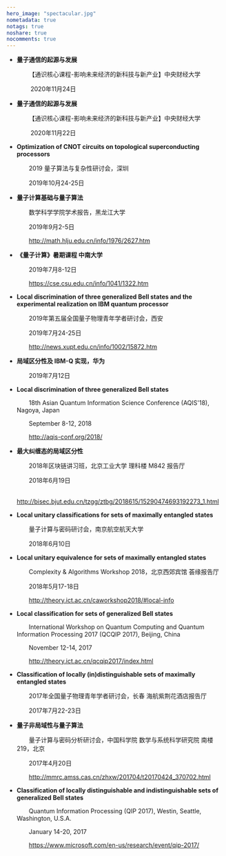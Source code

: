 ```yaml
---
hero_image: "spectacular.jpg"
nometadata: true
notags: true
noshare: true
nocomments: true
---
```


- **量子通信的起源与发展**

  &emsp;&emsp;【通识核心课程-影响未来经济的新科技与新产业】中央财经大学 

  &emsp;&emsp; 2020年11月24日

- **量子通信的起源与发展**

  &emsp;&emsp;【通识核心课程-影响未来经济的新科技与新产业】中央财经大学 

  &emsp;&emsp; 2020年11月22日

- **Optimization of CNOT circuits on topological superconducting processors**

  &emsp;&emsp;2019 量子算法与复杂性研讨会，深圳

  &emsp;&emsp;2019年10月24-25日

- **量子计算基础与量子算法**

  &emsp;&emsp;数学科学学院学术报告，黑龙江大学

  &emsp;&emsp;2019年9月2-5日

  &emsp;&emsp;http://math.hlju.edu.cn/info/1976/2627.htm

- **《量子计算》暑期课程 中南大学**

  &emsp;&emsp;2019年7月8-12日

  &emsp;&emsp;https://cse.csu.edu.cn/info/1041/1322.htm

- **Local discrimination of three generalized Bell states and the experimental realization on IBM quantum processor**

  &emsp;&emsp;2019年第五届全国量子物理青年学者研讨会，西安

  &emsp;&emsp;2019年7月24-25日

  &emsp;&emsp;http://news.xupt.edu.cn/info/1002/15872.htm

- **局域区分性及 IBM-Q 实现，华为**

  &emsp;&emsp;2019年7月12日

- **Local discrimination of three generalized Bell states**

  &emsp;&emsp;18th Asian Quantum Information Science Conference (AQIS'18), Nagoya, Japan

  &emsp;&emsp;September 8-12, 2018

  &emsp;&emsp;http://aqis-conf.org/2018/

- **最大纠缠态的局域区分性**

  &emsp;&emsp;2018年区块链讲习班，北京工业大学 理科楼 M842 报告厅

  &emsp;&emsp;2018年6月19日

  &emsp;&emsp;http://bisec.bjut.edu.cn/tzgg/ztbg/2018615/15290474693192273_1.html

- **Local unitary classifications for sets of maximally entangled states**

  &emsp;&emsp;量子计算与密码研讨会，南京航空航天大学

  &emsp;&emsp;2018年6月10日

- **Local unitary equivalence for sets of maximally entangled states**

  &emsp;&emsp;Complexity & Algorithms Workshop 2018，北京西郊宾馆 荟缘报告厅

  &emsp;&emsp;2018年5月17-18日

  &emsp;&emsp;http://theory.ict.ac.cn/caworkshop2018/#local-info

- **Local classification for sets of generalized Bell states**

  &emsp;&emsp;International Workshop on Quantum Computing and Quantum Information Processing 2017 (QCQIP 2017), Beijing, China

  &emsp;&emsp;November 12-14, 2017

  &emsp;&emsp;http://theory.ict.ac.cn/qcqip2017/index.html

- **Classification of locally (in)distinguishable sets of maximally entangled states**

  &emsp;&emsp;2017年全国量子物理青年学者研讨会，长春 海航紫荆花酒店报告厅

  &emsp;&emsp;2017年7月22-23日

- **量子非局域性与量子算法**

  &emsp;&emsp;量子计算与密码分析研讨会，中国科学院 数学与系统科学研究院 南楼219，北京

  &emsp;&emsp;2017年4月20日

  &emsp;&emsp;http://mmrc.amss.cas.cn/zhxw/201704/t20170424_370702.html

- **Classification of locally distinguishable and indistinguishable sets of generalized Bell states**

  &emsp;&emsp;Quantum Information Processing (QIP 2017), Westin, Seattle, Washington, U.S.A.

  &emsp;&emsp;January 14-20, 2017

  &emsp;&emsp;https://www.microsoft.com/en-us/research/event/qip-2017/
